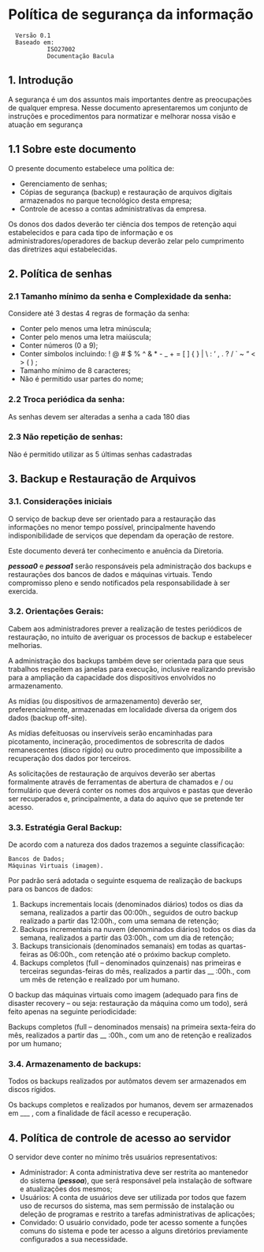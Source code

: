# Política de segurança da informação
      Versão 0.1
      Baseado em:
               ISO27002
               Documentação Bacula

## 1. Introdução

A segurança é um dos assuntos mais importantes dentre as preocupações de qualquer empresa.
Nesse documento apresentaremos um conjunto de instruções e procedimentos para normatizar e melhorar nossa visão e atuação em segurança

## 1.1 Sobre este documento
O presente documento estabelece uma política de:

   - Gerenciamento de senhas;
   - Cópias de segurança (backup) e restauração de arquivos digitais armazenados no parque tecnológico desta empresa;
   - Controle de acesso a contas administrativas da empresa.

Os donos dos dados deverão ter ciência dos tempos de retenção aqui estabelecidos e para cada tipo de informação e os administradores/operadores de backup deverão zelar pelo cumprimento das diretrizes aqui estabelecidas.

## 2. Política de senhas

### 2.1 Tamanho mínimo da senha e Complexidade da senha:

Considere até 3 destas 4 regras de formação da senha:

   - Conter pelo menos uma letra minúscula;
   - Conter pelo menos uma letra maiúscula;
   - Conter números (0 a 9);
   - Conter símbolos incluindo: ! @ # $ % ^ & * - _ + = [ ] { } | \\ : ‘ , . ? / \` ~ “ < > ( ) ;
   - Tamanho mínimo de 8 caracteres;
   - Não é permitido usar partes do nome;

### 2.2 Troca periódica da senha:

As senhas devem ser alteradas a senha a cada 180 dias

### 2.3 Não repetição de senhas:

Não é permitido utilizar as 5 últimas senhas cadastradas

## 3. Backup e Restauração de Arquivos

### 3.1. Considerações iniciais

O serviço de backup deve ser orientado para a restauração das informações no menor tempo possível, principalmente havendo indisponibilidade de serviços que dependam da operação de restore.

Este documento deverá ter conhecimento e anuência da Diretoria.

_______pessoa0_______ e _______pessoa1_______ serão responsáveis pela administração dos backups e restaurações dos bancos de dados e máquinas virtuais. Tendo compromisso pleno e sendo notificados pela responsabilidade à ser exercida.

### 3.2. Orientações Gerais:

Cabem aos administradores prever a realização de testes periódicos de restauração, no intuito de averiguar os processos de backup e estabelecer melhorias.

A administração dos backups também deve ser orientada para que seus trabalhos respeitem as janelas para execução, inclusive realizando previsão para a ampliação da capacidade dos dispositivos envolvidos no armazenamento.

As mídias (ou dispositivos de armazenamento) deverão ser, preferencialmente, armazenadas em localidade diversa da origem dos dados (backup off-site).

As mídias defeituosas ou inservíveis serão encaminhadas para picotamento, incineração, procedimentos de sobrescrita de dados remanescentes (disco rígido) ou outro procedimento que impossibilite a recuperação dos dados por terceiros.

As solicitações de restauração de arquivos deverão ser abertas formalmente através de ferramentas de abertura de chamados e / ou formulário que deverá conter os nomes dos arquivos e pastas que deverão ser recuperados e, principalmente, a data do aquivo que se pretende ter acesso.

### 3.3. Estratégia Geral Backup:

De acordo com a natureza dos dados trazemos a seguinte classificação:

    Bancos de Dados;
    Máquinas Virtuais (imagem).

Por padrão será adotada o seguinte esquema de realização de backups para os bancos de dados:

1. Backups incrementais locais (denominados diários) todos os dias da semana, realizados a partir das 00:00h., seguidos de outro backup realizado a partir das 12:00h., com uma semana de retenção;
2. Backups incrementais na nuvem (denominados diários) todos os dias da semana, realizados a partir das 03:00h., com um dia de retenção;
4. Backups transicionais (denominados semanais) em todas as quartas-feiras as 06:00h., com retenção até o próximo backup completo.
3. Backups completos (full – denominados quinzenais) nas primeiras e terceiras segundas-feiras do mês, realizados a partir das __ :00h., com um mês de retenção e realizado por um humano.

O backup das máquinas virtuais como imagem (adequado para fins de disaster recovery – ou seja: restauração da máquina como um todo), será feito apenas na seguinte periodicidade:

Backups completos (full – denominados mensais) na primeira sexta-feira do mês, realizados a partir das __ :00h., com um ano de retenção e realizados por um humano;

### 3.4. Armazenamento de backups:

Todos os backups realizados por autômatos devem ser armazenados em discos rígidos.

Os backups completos e realizados por humanos, devem ser armazenados em ___ , com a finalidade de fácil acesso e recuperação.


## 4. Política de controle de acesso ao servidor

O servidor deve conter no mínimo três usuários representativos:

   - Administrador: A conta administrativa deve ser restrita ao mantenedor do sistema (_____pessoa_____), que será responsável pela instalação de software e atualizações dos mesmos;
   - Usuários: A conta de usuários deve ser utilizada por todos que fazem uso de recursos do sistema, mas sem permissão de instalação ou deleção de programas e restrito a tarefas administrativas de aplicações;
   - Convidado: O usuário convidado, pode ter acesso somente a funções comuns do sistema e pode ter acesso a alguns diretórios previamente configurados a sua necessidade.

